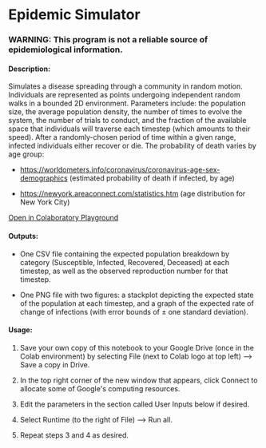 <h1>Epidemic Simulator</h1>

<h3>WARNING: This program is not a reliable source of epidemiological information.</h3>

<h4>Description:</h4>
<p>Simulates a disease spreading through a community in random motion. Individuals are represented as points undergoing independent random walks in a bounded 2D environment. Parameters include: the population size, the average population density, the number of times to evolve the system, the number of trials to conduct, and the fraction of the available space that individuals will traverse each timestep (which amounts to their speed). After a randomly-chosen period of time within a given range, infected individuals either recover or die. The probability of death varies by age group:</p>
<p>

- <a href="https://www.worldometers.info/coronavirus/coronavirus-age-sex-demographics">https://worldometers.info/coronavirus/coronavirus-age-sex-demographics</a> (estimated probability of death if infected, by age)</p>
<p>

- <a href="https://newyork.areaconnect.com/statistics.htm">https://newyork.areaconnect.com/statistics.htm</a> (age distribution for New York City)</p>
  
 
<a href="https://colab.research.google.com/github/brayvid/EpidemicSimulator/blob/master/epidemic_simulator.ipynb">Open in Colaboratory Playground</a>

<h4>Outputs:</h4>
<p>
  
- One CSV file containing the expected population breakdown by category (Susceptible, Infected, Recovered, Deceased) at each timestep, as well as the observed reproduction number for that timestep.</p>

<p>

- One PNG file with two figures: a stackplot depicting the expected state of the population at each timestep, and a graph of the expected rate of change of infections (with error bounds of $\pm$ one standard deviation).<p>

<h4>Usage:</h4>
<p>
  
1. Save your own copy of this notebook to your Google Drive (once in the Colab environment) by selecting File (next to Colab logo at top left) --> Save a copy in Drive.</p>

<p>
  
2. In the top right corner of the new window that appears, click Connect to allocate some of Google's computing resources.</p>

<p>
  
3. Edit the parameters in the section called User Inputs below if desired.</p>

<p>
  
4. Select Runtime (to the right of File) --> Run all.</p>

<p>
  
5. Repeat steps 3 and 4 as desired.</p>
